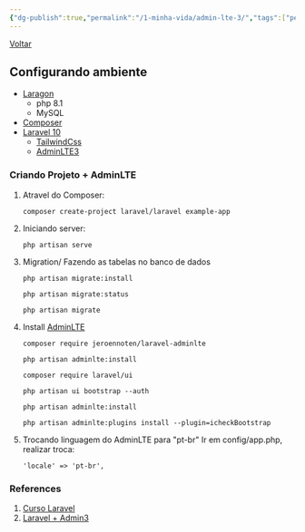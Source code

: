 ```yaml
---
{"dg-publish":true,"permalink":"/1-minha-vida/admin-lte-3/","tags":["pessoal/estudos","pessoal/web"],"noteIcon":""}
---
```


[Voltar](1.LIFE/index)
## Configurando ambiente
- [Laragon](https://laragon.org/download/index.html)
    - php 8.1
    - MySQL
- [Composer](https://getcomposer.org/download/)
- [Laravel 10](https://laravel.com/docs/11.x/installation#creating-a-laravel-project)
    - [TailwindCss](https://daisyui.com/docs/install/)
    - [AdminLTE3](https://github.com/jeroennoten/Laravel-AdminLTE)
### Criando Projeto + AdminLTE
1. Atravel do Composer:
    ``` 
    composer create-project laravel/laravel example-app
    ```
2. Iniciando server:
    ``` 
    php artisan serve
    ```
3. Migration/ Fazendo as tabelas no banco de dados
    ```
    php artisan migrate:install
    ```
    ```
    php artisan migrate:status
    ```
    ```
    php artisan migrate
    ```
4. Install [AdminLTE](https://github.com/jeroennoten/Laravel-AdminLTE/wiki/Usage) 
    ```
    composer require jeroennoten/laravel-adminlte
    ```
    ```
    php artisan adminlte:install
    ```
    ```
    composer require laravel/ui
    ```
    ```
    php artisan ui bootstrap --auth
    ```
    ```
    php artisan adminlte:install
    ```
    ```
    php artisan adminlte:plugins install --plugin=icheckBootstrap
    ```
5. Trocando linguagem do AdminLTE para "pt-br"
    Ir em config/app.php, realizar troca:
    ```
    'locale' => 'pt-br',
    ```

### References
1. [Curso Laravel](https://www.youtube.com/watch?v=HFnn0DXQgWA&list=PLwXQLZ3FdTVH5Tb57_-ll_r0VhNz9RrXb&index=4)
2. [Laravel + Admin3](https://www.youtube.com/watch?v=d9uRb3YQytI&t=24s)
  